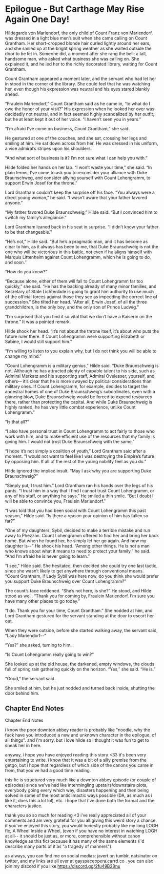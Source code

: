 # Epilogue - But Carthage May Rise Again One Day!

Hildegarde von Mariendorf, the only child of Count Franz von Mariendorf, was dressed in a light blue men’s suit when she came calling on Count Grantham. Her short\-cropped blonde hair curled lightly around her ears, and she smiled up at the bright spring weather as she waited outside the door to be let in. Someone did, a moment after she rang the bell: a tall, handsome man, who asked what business she was calling on. She explained it, and he led her to the richly decorated library, waiting for Count Grantham.

Count Grantham appeared a moment later, and the servant who had let her in stood in the corner of the library. She could feel that he was watching her, even though his expression was neutral and his eyes stared blankly ahead.

“Fraulein Mariendorf,” Count Grantham said as he came in, “to what do I owe the honor of your visit?” His expression when he looked her over was decidedly not neutral, and in fact seemed highly scandalized by her outfit, but he at least kept it out of her voice. “I haven’t seen you in years.”

“I’m afraid I’ve come on business, Count Grantham,” she said.

He gestured at one of the couches, and she sat, crossing her legs and smiling at him. He sat down across from her. He was dressed in his uniform, a vice admiral’s stripes upon his shoulders.

“And what sort of business is it? I’m not sure what I can help you with.”

Hilde folded her hands on her lap. “I won’t waste your time,” she said. “In plain terms, I’ve come to ask you to reconsider your alliance with Duke Braunschweg, and consider allying yourself with Count Lohengramm, to support Erwin Josef for the throne.”

Lord Grantham couldn’t keep the surprise off his face. “You always were a direct young woman,” he said. “I wasn’t aware that your father favored anyone.”

“My father favored Duke Braunschweig,” Hilde said. “But I convinced him to switch my family’s allegiance.”

Lord Grantham leaned back in his seat in surprise. “I didn’t know your father to be that changeable.”

“He’s not,” Hilde said. “But he’s a pragmatic man, and it has become as clear to him, as it always has been to me, that Duke Braunschweig is not the one who will be victorious in this battle, not even if he aligns himself with Marquis Littenheim against Count Lohengramm, which he is going to do, and soon.”

“How do you know?”

“Because alone, either of them will fall to Count Lohengramm far too quickly,” she said. “He has the backing already of many minor families, and Secretary of State Lichtenlade is going to grant him authority to use much of the official forces against those they see as impeeding the correct line of succession.” She tilted her head. “After all, Erwin Josef, of all the three grandchildren, is the only boy, and the only son of Prince Ludwig.”

“I’m surprised that you find it so vital that we don’t have a Kaiserin on the throne.” It was a pointed remark.

Hilde shook her head. “It’s not about the throne itself, it’s about who puts the future ruler there. If Count Lohengramm were supporting Elizabeth or Sabine, I would still support him.”

“I’m willing to listen to you explain why, but I do not think you will be able to change my mind.”

“Count Lohengramm is a military genius,” Hilde said. “Duke Braunschweig is not. Although he has attracted plenty of capable talent to his side, such as Admiral Merkatz and his supporting staff, Admiral Ovelesser, yourself, and others\-\- it’s clear that he is more swayed by political considerations than military ones. If Count Lohengramm, for example, decides to target the ancestral homes of one of Duke Braunschweig’s subordinates, even with a glancing blow, Duke Braunschweig would be forced to expend resources there, rather than protecting the capital. And while Duke Braunschweig is highly ranked, he has very little combat experience, unlike Count Lohengramm.”

“Is that all?”

“I also have personal trust in Count Lohengramm to act fairly to those who work with him, and to make efficient use of the resources that my family is giving him. I would not trust Duke Braunschweig with the same.”

“I hope it’s not simply a coalition of youth,” Lord Grantham said after a moment. “I would not want to feel like I was destroying the Empire’s future by opposing him. If all of the rest of the young nobility feel as you do.”

Hilde ignored the implied insult. “May I ask why you are supporting Duke Braunschweig?”

“Simply put, I trust him.” Lord Grantham ran his hands over the legs of his pants. “I trust him in a way that I find I cannot trust Count Lohengramm, or any of his staff, or anything he says.” He smiled a thin smile. “But I doubt I will be able to convince you, Fraulein Mariendorf.”

“I was told that you had been social with Count Lohengramm this past season,” Hilde said. “Is there a reason your opinion of him has fallen so far?”

“One of my daughters, Sybil, decided to make a terrible mistake and run away to Phezzan. Count Lohengramm offered to find her and bring her back home. But when he found her, he simply let her go again. And now my daughter is\-\-” He shook his head. “Among other things. He is not a man who knows about what it means to need to protect your family,” he said. “And I’m afraid he is never going to learn.”

“I see,” Hilde said. She hesitated, then decided she could try one last tactic, since she wasn’t likely to get anywhere through conventional means. “Count Grantham, if Lady Sybil was here now, do you think she would prefer you support Duke Braunschweig over Count Lohengramm?”

The count’s face reddened. “She’s not here, is she?” He stood, and Hilde stood as well. “Thank you for coming by, Fraulein Mariendorf. I’m sure you have many other places to go today.”

“I do. Thank you for your time, Count Grantham.” She nodded at him, and Lord Grantham gestured for the servant standing at the door to escort her out.

When they were outside, before she started walking away, the servant said, “Lady Mariendorf\-\-”

“Yes?” she asked, turning to him.

“Is Count Lohengramm really going to win?”

She looked up at the old house, the darkened, empty windows, the clouds full of spring rain gathering quickly on the horizon. “Yes,” she said. “He is.”

“Good,” the servant said.

She smiled at him, but he just nodded and turned back inside, shutting the door behind him.

## Chapter End Notes

Chapter End Notes

i know the poor downton abbey reader is probably like "noodle, why the fuck have you introduced a new and unknown character in the epilogue, of all things". and i'm sorry. but i love hilde so i thought it was fun to get to sneak her in here.

anyway, i hope you have enjoyed reading this story <33 it's been very entertaining to write. i know that it was a bit of a silly premise from the getgo, but i hope that regardless of which side of the canons you came in from, that you've had a good time reading.

this fic is structured very much like a downton abbey episode \(or couple of episodes\) since we've had like intermingling upstairs/downstairs plots, everybody going every which way, disasters happening and then being solved in some of the most anticlimactic ways possible \(DA, as much as i like it, does this a lot lol\), etc. i hope that i've done both the format and the characters justice. 

thank you so so much for reading <3 i've really appreciated all of your comments and am very grateful for you all giving this weird story a chance. if you've enjoyed this story, you would honestly probably like my long LOGH fic, A Wheel Inside a Wheel, \(even if you have no interest in watching LOGH at all\-\- it should be just as, or more, comprehensible without canon knowledge as this fic\) because it has many of the same elements \(i'd describe many parts of it as "a tragedy of manners"\). 

as always, you can find me on social medias: javert on tumblr, natsinator on twitter, and my links are all over at gayspaceopera.carrd.co . you can also join my discord if you like https://discord.gg/2fu49B28nu

